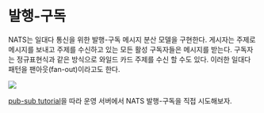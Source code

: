 # 발행-구독

NATS는 일대다 통신을 위한 발행-구독 메시지 분산 모델을 구현한다. 게시자는 주제로 메시지를 보내고 주제를 수신하고 있는 모든 활성 구독자들은 메시지를 받는다. 구독자는 정규표현식과 같은 방식으로 와일드 카드 주제를 수신 할 수도 있다. 이러한 일대다 패턴을 팬아웃(fan-out)이라고도 한다.

![](https://gblobscdn.gitbook.com/assets%2F-LqMYcZML1bsXrN3Ezg0%2F-LqMZac7AGFpQY7ewbGi%2F-LqMZgHxXJwFMQlDdoqN%2Fpubsub.svg?alt=media)

[pub-sub tutorial](https://docs.nats.io/developing-with-nats/tutorials/pubsub)을 따라 운영 서버에서 NATS 발행-구독을 직접 시도해보자. 
